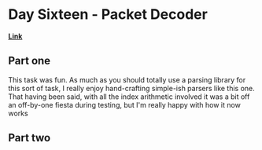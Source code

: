 # Day Sixteen - Packet Decoder

[**Link**](https://adventofcode.com/2021/day/16)

## Part one

This task was fun.
As much as you should totally use a parsing library for this sort of task, I really enjoy hand-crafting simple-ish parsers like this one.
That having been said, with all the index arithmetic involved it was a bit off an off-by-one fiesta during testing, but I'm really happy with how it now works

## Part two
